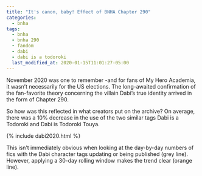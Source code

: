 ```yaml
---
title: "It's canon, baby! Effect of BNHA Chapter 290"
categories:
  - bnha
tags:
  - bnha
  - bnha 290
  - fandom
  - dabi
  - dabi is a todoroki
  last_modified_at: 2020-01-15T11:01:27-05:00
---
```


November 2020 was one to remember -and for fans of My Hero Academia, it wasn’t necessarily for the US elections. The long-awaited confirmation of the fan-favorite theory concerning the villain Dabi’s true identity arrived in the form of Chapter 290. 

So how was this reflected in what creators put on the archive? On average, there was a 10% decrease in the use of the two similar tags Dabi is a Todoroki and Dabi is Todoroki Touya.

{% include dabi2020.html %}

This isn’t immediately obvious when looking at the day-by-day numbers of fics with the Dabi character tags updating or being published (grey line). However, applying a 30-day rolling window makes the trend clear (orange line). 
